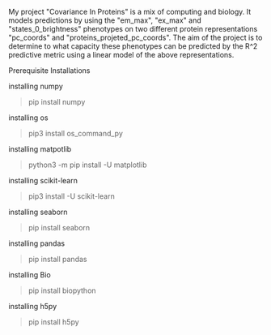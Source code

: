 
My project "Covariance In Proteins" is a mix of computing and biology. It models predictions by  using the "em_max", "ex_max" and "states_0_brightness" phenotypes on two different protein representations "pc_coords" and "proteins_projeted_pc_coords". The aim of the project is to determine to what capacity these phenotypes can be predicted by the R^2 predictive metric using a linear model of the above representations.

Prerequisite Installations

installing numpy
>pip install numpy

installing os
>pip3 install os_command_py

installing matpotlib
>python3 -m pip install -U matplotlib

installing scikit-learn
>pip3 install -U scikit-learn

installing seaborn
>pip install seaborn

installing pandas
>pip install pandas

installing Bio
>pip install biopython

installing h5py
>pip install h5py




